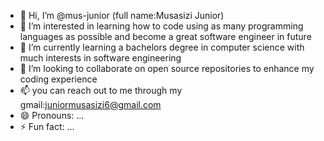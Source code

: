 - 👋 Hi, I’m @mus-junior (full name:Musasizi Junior)
- 👀 I’m interested in learning how to code using as many programming languages as possible and become a great software engineer in future 
- 🌱 I’m currently learning a  bachelors degree in computer science with much interests in software engineering
- 💞️ I’m looking to collaborate on open source repositories to enhance my coding experience
- 📫 you can reach out to me through my gmail:juniormusasizi6@gmail.com 
- 😄 Pronouns: ...
- ⚡ Fun fact: ...

<!---
mus-junior/mus-junior is a ✨ special ✨ repository because its `README.md` (this file) appears on your GitHub profile.
You can click the Preview link to take a look at your changes.
--->
